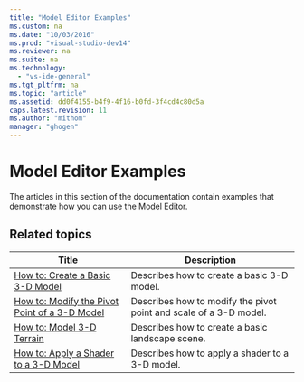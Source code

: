 ```yaml
---
title: "Model Editor Examples"
ms.custom: na
ms.date: "10/03/2016"
ms.prod: "visual-studio-dev14"
ms.reviewer: na
ms.suite: na
ms.technology: 
  - "vs-ide-general"
ms.tgt_pltfrm: na
ms.topic: "article"
ms.assetid: dd0f4155-b4f9-4f16-b0fd-3f4cd4c80d5a
caps.latest.revision: 11
ms.author: "mithom"
manager: "ghogen"
---
```

# Model Editor Examples
The articles in this section of the documentation contain examples that demonstrate how you can use the Model Editor.  
  
## Related topics  
  
|Title|Description|  
|-----------|-----------------|  
|[How to: Create a Basic 3-D Model](../VS_IDE/how-to--create-a-basic-3-d-model.md)|Describes how to create a basic 3-D model.|  
|[How to: Modify the Pivot Point of a 3-D Model](../VS_IDE/how-to--modify-the-pivot-point-of-a-3-d-model.md)|Describes how to modify the pivot point and scale of a 3-D model.|  
|[How to: Model 3-D Terrain](../VS_IDE/how-to--model-3-d-terrain.md)|Describes how to create a basic landscape scene.|  
|[How to: Apply a Shader to a 3-D Model](../VS_IDE/how-to--apply-a-shader-to-a-3-d-model.md)|Describes how to apply a shader to a 3-D model.|